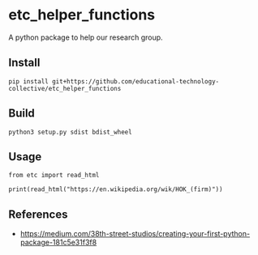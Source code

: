 # etc_helper_functions
A python package to help our research group. 

## Install

```
pip install git+https://github.com/educational-technology-collective/etc_helper_functions
```

## Build

```
python3 setup.py sdist bdist_wheel
```

## Usage
```
from etc import read_html

print(read_html("https://en.wikipedia.org/wik/HOK_(firm)"))
```

## References

* https://medium.com/38th-street-studios/creating-your-first-python-package-181c5e31f3f8
